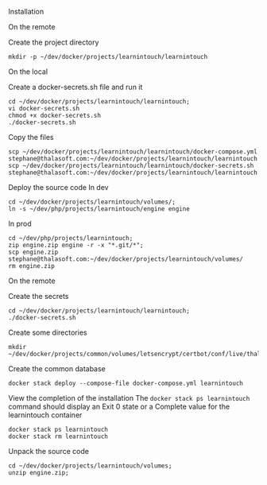 Installation

On the remote

Create the project directory
```
mkdir -p ~/dev/docker/projects/learnintouch/learnintouch
```

On the local

Create a docker-secrets.sh file and run it
```
cd ~/dev/docker/projects/learnintouch/learnintouch;
vi docker-secrets.sh
chmod +x docker-secrets.sh
./docker-secrets.sh
```

Copy the files
```
scp ~/dev/docker/projects/learnintouch/learnintouch/docker-compose.yml stephane@thalasoft.com:~/dev/docker/projects/learnintouch/learnintouch
scp ~/dev/docker/projects/learnintouch/learnintouch/docker-secrets.sh stephane@thalasoft.com:~/dev/docker/projects/learnintouch/learnintouch
```

Deploy the source code
In dev
```
cd ~/dev/docker/projects/learnintouch/volumes/;
ln -s ~/dev/php/projects/learnintouch/engine engine
```
In prod
```
cd ~/dev/php/projects/learnintouch;
zip engine.zip engine -r -x "*.git/*";
scp engine.zip stephane@thalasoft.com:~/dev/docker/projects/learnintouch/volumes/
rm engine.zip
```

On the remote

Create the secrets
```
cd ~/dev/docker/projects/learnintouch/learnintouch;
./docker-secrets.sh
```
 
Create some directories
```
mkdir ~/dev/docker/projects/common/volumes/letsencrypt/certbot/conf/live/thalasoft.com
```

Create the common database
```
docker stack deploy --compose-file docker-compose.yml learnintouch
```

View the completion of the installation
The `docker stack ps learnintouch` command should display an Exit 0 state or a Complete value for the learnintouch container
```
docker stack ps learnintouch
docker stack rm learnintouch
```

Unpack the source code
```
cd ~/dev/docker/projects/learnintouch/volumes;
unzip engine.zip;
```
